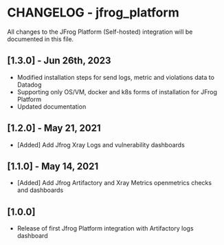 # CHANGELOG - jfrog_platform
All changes to the JFrog Platform (Self-hosted) integration will be documented in this file.

## [1.3.0] - Jun 26th, 2023
* Modified installation steps for send logs, metric and violations data to Datadog
* Supporting only OS/VM, docker and k8s forms of installation for JFrog Platform
* Updated documentation

## [1.2.0] - May 21, 2021
* [Added] Add Jfrog Xray Logs and vulnerability dashboards

## [1.1.0] - May 14, 2021
* [Added] Add Jfrog Artifactory and Xray Metrics openmetrics checks and dashboards

## [1.0.0]
* Release of first Jfrog Platform integration with Artifactory logs dashboard




